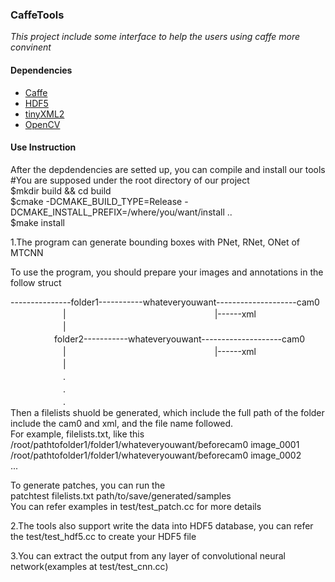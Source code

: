 ### CaffeTools		
*This project include some interface to help the users using caffe more convinent*		
  
#### Dependencies		
* [Caffe](http://caffe.berkeleyvision.org/)		
* [HDF5](https://support.hdfgroup.org/HDF5/)		
* [tinyXML2](http://www.grinninglizard.com/tinyxml2/)		
* [OpenCV](https://opencv.org/)		
  
#### Use Instruction  
After the depdendencies are setted up, you can compile and install our tools  
    #You are supposed under the root directory of our project  
    $mkdir build && cd build  
    $cmake -DCMAKE_BUILD_TYPE=Release -DCMAKE_INSTALL_PREFIX=/where/you/want/install ..  
    $make install  
  
1.The program can generate bounding boxes with PNet, RNet, ONet of MTCNN  
  
To use the program, you should prepare your images and annotations in the follow struct  
  
---------------folder1-----------whateveryouwant--------------------cam0  
　　　　　　|　　　　　　　　　　　　　　　　　|------xml  
　　　　　　|  
　　　　　folder2-----------whateveryouwant--------------------cam0  
　　　　　　|　　　　　　　　　　　　　　　　　|------xml  
　　　　　　|  
　　　　　　.  
　　　　　　.  
　　　　　　.  
Then a filelists shuold be generated, which include the full path of the folder include the cam0 and xml, and the file name followed.  
For example, filelists.txt, like this  
/root/pathtofolder1/folder1/whateveryouwant/beforecam0 image\_0001  
/root/pathtofolder1/folder1/whateveryouwant/beforecam0 image\_0002  
...  
  
To generate patches, you can run the  
patchtest filelists.txt path/to/save/generated/samples  
You can refer examples in test/test\_patch.cc for more details  
  
2.The tools also support write the data into HDF5 database, you can refer the test/test\_hdf5.cc to create your HDF5 file  
  
3.You can extract the output from any layer of convolutional neural network(examples at test/test\_cnn.cc)  
